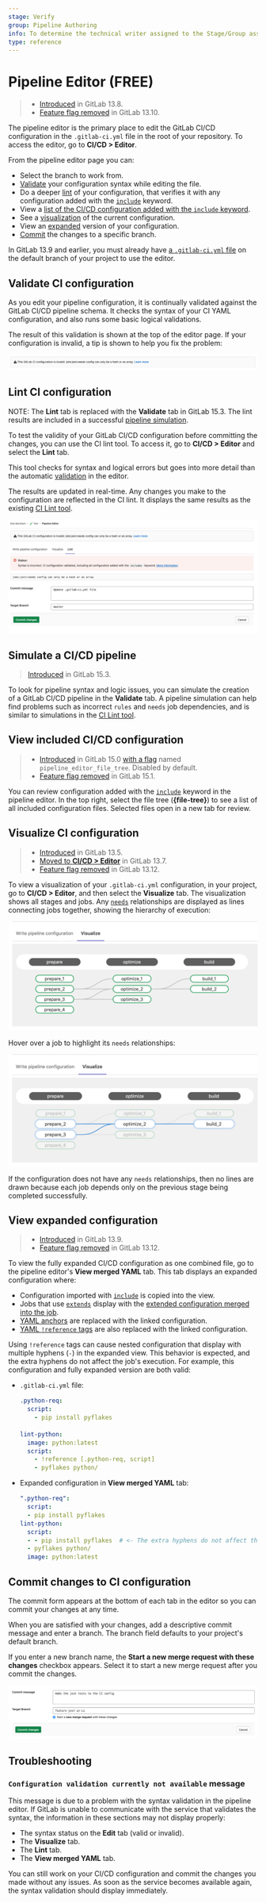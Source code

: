 ```yaml
---
stage: Verify
group: Pipeline Authoring
info: To determine the technical writer assigned to the Stage/Group associated with this page, see https://about.gitlab.com/handbook/engineering/ux/technical-writing/#assignments
type: reference
---
```


# Pipeline Editor **(FREE)**

> - [Introduced](https://gitlab.com/groups/gitlab-org/-/epics/4540) in GitLab 13.8.
> - [Feature flag removed](https://gitlab.com/gitlab-org/gitlab/-/issues/270059) in GitLab 13.10.

The pipeline editor is the primary place to edit the GitLab CI/CD configuration in
the `.gitlab-ci.yml` file in the root of your repository. To access the editor, go to **CI/CD > Editor**.

From the pipeline editor page you can:

- Select the branch to work from.
- [Validate](#validate-ci-configuration) your configuration syntax while editing the file.
- Do a deeper [lint](#lint-ci-configuration) of your configuration, that verifies it with any configuration
  added with the [`include`](../yaml/index.md#include) keyword.
- View a [list of the CI/CD configuration added with the `include` keyword](#view-included-cicd-configuration).
- See a [visualization](#visualize-ci-configuration) of the current configuration.
- View an [expanded](#view-expanded-configuration) version of your configuration.
- [Commit](#commit-changes-to-ci-configuration) the changes to a specific branch.

In GitLab 13.9 and earlier, you must already have [a `.gitlab-ci.yml` file](../quick_start/index.md#create-a-gitlab-ciyml-file)
on the default branch of your project to use the editor.

## Validate CI configuration

As you edit your pipeline configuration, it is continually validated against the GitLab CI/CD
pipeline schema. It checks the syntax of your CI YAML configuration, and also runs
some basic logical validations.

The result of this validation is shown at the top of the editor page. If your configuration
is invalid, a tip is shown to help you fix the problem:

![Errors in a CI configuration validation](img/pipeline_editor_validate_v13_8.png)

## Lint CI configuration

NOTE:
The **Lint** tab is replaced with the **Validate** tab in GitLab 15.3. The lint results are included
in a successful [pipeline simulation](#simulate-a-cicd-pipeline).

To test the validity of your GitLab CI/CD configuration before committing the changes,
you can use the CI lint tool. To access it, go to **CI/CD > Editor** and select the **Lint** tab.

This tool checks for syntax and logical errors but goes into more detail than the
automatic [validation](#validate-ci-configuration) in the editor.

The results are updated in real-time. Any changes you make to the configuration are
reflected in the CI lint. It displays the same results as the existing [CI Lint tool](../lint.md).

![Linting errors in a CI configuration](img/pipeline_editor_lint_v13_8.png)

## Simulate a CI/CD pipeline

> [Introduced](https://gitlab.com/gitlab-org/gitlab/-/issues/337282) in GitLab 15.3.

To look for pipeline syntax and logic issues, you can simulate the creation of a
GitLab CI/CD pipeline in the **Validate** tab. A pipeline simulation can help find
problems such as incorrect `rules` and `needs` job dependencies, and is similar to
simulations in the [CI Lint tool](../lint.md#simulate-a-pipeline).

## View included CI/CD configuration

> - [Introduced](https://gitlab.com/groups/gitlab-org/-/epics/7064) in GitLab 15.0 [with a flag](../../administration/feature_flags.md) named `pipeline_editor_file_tree`. Disabled by default.
> - [Feature flag removed](https://gitlab.com/gitlab-org/gitlab/-/issues/357219) in GitLab 15.1.

You can review configuration added with the [`include`](../yaml/index.md#include)
keyword in the pipeline editor. In the top right, select the file tree (**{file-tree}**)
to see a list of all included configuration files. Selected files open in a new tab
for review.

## Visualize CI configuration

> - [Introduced](https://gitlab.com/gitlab-org/gitlab/-/issues/241722) in GitLab 13.5.
> - [Moved to **CI/CD > Editor**](https://gitlab.com/gitlab-org/gitlab/-/issues/263141) in GitLab 13.7.
> - [Feature flag removed](https://gitlab.com/gitlab-org/gitlab/-/issues/290117) in GitLab 13.12.

To view a visualization of your `.gitlab-ci.yml` configuration, in your project,
go to **CI/CD > Editor**, and then select the **Visualize** tab. The
visualization shows all stages and jobs. Any [`needs`](../yaml/index.md#needs)
relationships are displayed as lines connecting jobs together, showing the
hierarchy of execution:

![CI configuration Visualization](img/ci_config_visualization_v13_7.png)

Hover over a job to highlight its `needs` relationships:

![CI configuration visualization on hover](img/ci_config_visualization_hover_v13_7.png)

If the configuration does not have any `needs` relationships, then no lines are drawn because
each job depends only on the previous stage being completed successfully.

## View expanded configuration

> - [Introduced](https://gitlab.com/gitlab-org/gitlab/-/issues/246801) in GitLab 13.9.
> - [Feature flag removed](https://gitlab.com/gitlab-org/gitlab/-/issues/301103) in GitLab 13.12.

To view the fully expanded CI/CD configuration as one combined file, go to the
pipeline editor's **View merged YAML** tab. This tab displays an expanded configuration
where:

- Configuration imported with [`include`](../yaml/index.md#include) is copied into the view.
- Jobs that use [`extends`](../yaml/index.md#extends) display with the
  [extended configuration merged into the job](../yaml/yaml_optimization.md#merge-details).
- [YAML anchors](../yaml/yaml_optimization.md#anchors) are replaced with the linked configuration.
- [YAML `!reference` tags](../yaml/yaml_optimization.md#reference-tags) are also replaced
  with the linked configuration.

Using `!reference` tags can cause nested configuration that display with
multiple hyphens (`-`) in the expanded view. This behavior is expected, and the extra
hyphens do not affect the job's execution. For example, this configuration and
fully expanded version are both valid:

- `.gitlab-ci.yml` file:

  ```yaml
  .python-req:
    script:
      - pip install pyflakes

  lint-python:
    image: python:latest
    script:
      - !reference [.python-req, script]
      - pyflakes python/
  ```

- Expanded configuration in **View merged YAML** tab:

  ```yaml
  ".python-req":
    script:
    - pip install pyflakes
  lint-python:
    script:
    - - pip install pyflakes  # <- The extra hyphens do not affect the job's execution.
    - pyflakes python/
    image: python:latest
  ```

## Commit changes to CI configuration

The commit form appears at the bottom of each tab in the editor so you can commit
your changes at any time.

When you are satisfied with your changes, add a descriptive commit message and enter
a branch. The branch field defaults to your project's default branch.

If you enter a new branch name, the **Start a new merge request with these changes**
checkbox appears. Select it to start a new merge request after you commit the changes.

![The commit form with a new branch](img/pipeline_editor_commit_v13_8.png)

## Troubleshooting

### `Configuration validation currently not available` message

This message is due to a problem with the syntax validation in the pipeline editor.
If GitLab is unable to communicate with the service that validates the syntax, the
information in these sections may not display properly:

- The syntax status on the **Edit** tab (valid or invalid).
- The **Visualize** tab.
- The **Lint** tab.
- The **View merged YAML** tab.

You can still work on your CI/CD configuration and commit the changes you made without
any issues. As soon as the service becomes available again, the syntax validation
should display immediately.

